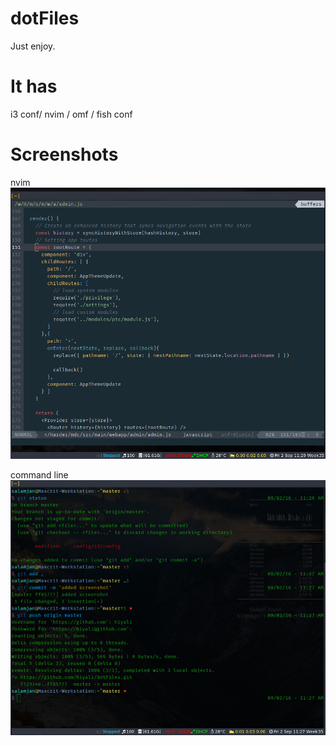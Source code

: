 # dotFiles
Just enjoy.

# It has
i3 conf/ nvim / omf / fish conf

# Screenshots
nvim
![nvim](https://raw.githubusercontent.com/hiyali/dotFiles/master/Screenshot/nvim.png "nvim")

command line
![command line](https://raw.githubusercontent.com/hiyali/dotFiles/master/Screenshot/terminal.png "command line")
